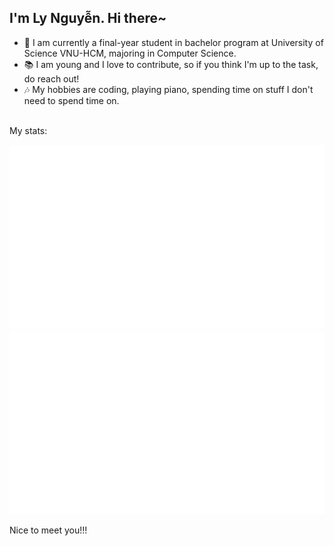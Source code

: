 ## I'm Ly Nguyễn. Hi there~

- 🌱 I am currently a final-year student in bachelor program at University of Science VNU-HCM, majoring in Computer Science.
- 📚 I am young and I love to contribute, so if you think I'm up to the task, do reach out!
- 🎶 My hobbies are coding, playing piano, spending time on stuff I don't need to spend time on.
<br>
My stats:
<p align="center">
<img src="https://github.com/sxweetlollipop2912/github-stats/blob/master/generated/overview.svg#gh-dark-mode-only">
<img src="https://github.com/sxweetlollipop2912/github-stats/blob/master/generated/languages.svg#gh-dark-mode-only">
</p>

Nice to meet you!!!
